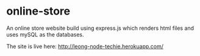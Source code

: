 # online-store

An online store website build using express.js which renders html files and uses mySQL as the databases.

The site is live here: http://leong-node-techie.herokuapp.com/
